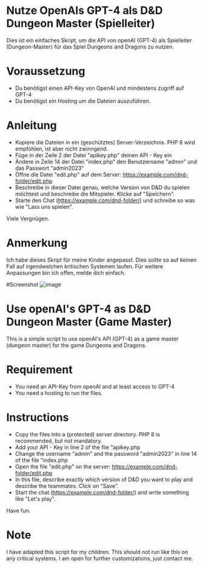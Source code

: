 # Nutze OpenAIs GPT-4 als D&D Dungeon Master (Spielleiter)

Dies ist ein einfaches Skript, um die API von openAI (GPT-4) als Spielleiter (Dungeon-Master) für das Spiel Dungeons and Dragons zu nutzen.

# Voraussetzung
- Du benötigst einen API-Key von OpenAI und mindestens zugriff auf GPT-4
- Du benötigst ein Hosting um die Dateien auszuführen.

# Anleitung
- Kopiere die Dateien in ein (geschütztes) Server-Verzeichnis. PHP 8 wird empfohlen, ist aber nicht zwinngend.
- Füge in der Zeile 2 der Datei "apikey.php" deinen API - Key ein
- Ändere in Zeile 14 der Datei "index.php" den Benutzername "admin" und das Passwort "admin2023"
- Öffne die Datei "edit.php" auf dem Server: https://example.com/dnd-folder/edit.php
- Beschreibe in dieser Datei genau, welche Version von D&D du spielen möchtest und beschreibe die Mitspieler. Klicke auf "Speichern".
- Starte den Chat (https://example.com/dnd-folder/) und schreibe so was wie "Lass uns spielen".

Viele Vergnügen.

# Anmerkung
Ich habe dieses Skript für meine Kinder angepasst. Dies sollte so auf keinen Fall auf irgendwelchen kritischen Systemen laufen.
Für weitere Anpassungen bin ich offen, melde dich einfach.

#Screenshot
![image](https://github.com/rueetschli/DnD---openAI-dungeons-dragons-Dungeon-Master/assets/8299018/bf37fd13-faaf-4c16-be5a-24ea9b753ebb)


# Use openAI's GPT-4 as D&D Dungeon Master (Game Master)

This is a simple script to use openAI's API (GPT-4) as a game master (dungeon master) for the game Dungeons and Dragons.

# Requirement
- You need an API-Key from openAI and at least access to GPT-4
- You need a hosting to run the files.

# Instructions
- Copy the files into a (protected) server directory. PHP 8 is recommended, but not mandatory.
- Add your API - Key in line 2 of the file "apikey.php
- Change the username "admin" and the password "admin2023" in line 14 of the file "index.php
- Open the file "edit.php" on the server: https://example.com/dnd-folder/edit.php
- In this file, describe exactly which version of D&D you want to play and describe the teammates. Click on "Save".
- Start the chat (https://example.com/dnd-folder/) and write something like "Let's play".

Have fun.

# Note
I have adapted this script for my children. This should not run like this on any critical systems.
I am open for further customizations, just contact me.
